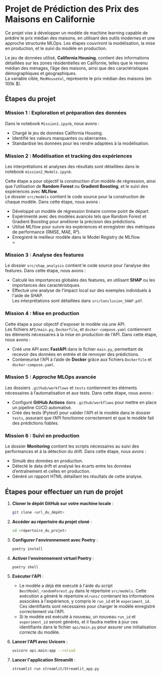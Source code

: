 # Projet de Prédiction des Prix des Maisons en Californie

Ce projet vise à développer un modèle de machine learning capable de prédire le prix médian des maisons, en utilisant des outils modernes et une approche structurée MLOps. Les étapes couvriront la modélisation, la mise en production, et le suivi du modèle en production.

Le jeu de données utilisé, **California Housing**, contient des informations détaillées sur les zones résidentielles en Californie, telles que le revenu médian des ménages, l’âge des maisons, ainsi que des caractéristiques démographiques et géographiques.  
La variable cible, `MedHouseVal`, représente le prix médian des maisons (en 100k $).

## Étapes du projet

### Mission 1 : Exploration et préparation des données
Dans le notebook `Mission1.ipynb`, nous avons :
- Chargé le jeu de données California Housing.
- Identifié les valeurs manquantes ou aberrantes.
- Standardisé les données pour les rendre adaptées à la modélisation.

### Mission 2 : Modélisation et tracking des expériences

Les interprétations et analyses des résultats sont détaillées dans le notebook `mission2_Models.ipynb`. 

Cette étape a pour objectif la construction d’un modèle de régression, ainsi que l’utilisation de **Random Forest** ou **Gradient Boosting**, et le suivi des expériences avec **MLflow**.  
Le dossier `src/models` contient le code source pour la construction de chaque modèle. Dans cette étape, nous avons :
- Développé un modèle de régression linéaire comme point de départ.
- Expérimenté avec des modèles avancés tels que Random Forest et Gradient Boosting pour améliorer la précision des prédictions.
- Utilisé MLflow pour suivre les expériences et enregistrer des métriques de performance (RMSE, MAE, R²).
- Enregistré le meilleur modèle dans le Model Registry de MLflow.  
=

### Mission 3 : Analyse des features
Le dossier `src/shap_analysis` contient le code source pour l’analyse des features. Dans cette étape, nous avons :
- Calculé les importances globales des features, en utilisant **SHAP** ou les importances des caractéristiques.
- Effectué une analyse de l'impact local sur des exemples individuels à l'aide de SHAP.  
Les interprétations sont détaillées dans `src/Conclusion_SHAP.pdf`.

### Mission 4 : Mise en production
Cette étape a pour objectif d'exposer le modèle via une API.  
Les fichiers `API/main.py`, `Dockerfile`, et `docker-compose.yaml` contiennent les éléments nécessaires à la mise en production de l'API. Dans cette étape, nous avons :
- Créé une API avec **FastAPI** dans le fichier `main.py`, permettant de recevoir des données en entrée et de renvoyer des prédictions.
- Conteneurisé l'API à l’aide de **Docker** grâce aux fichiers `Dockerfile` et `docker-compose.yaml`.

### Mission 5 : Approche MLOps avancée
Les dossiers `.github/workflows` et `tests` contiennent les éléments nécessaires à l’automatisation et aux tests. Dans cette étape, nous avons :
- Configuré **GitHub Actions** dans `.github/workflows` pour mettre en place un pipeline CI/CD automatisé.
- Créé des tests (Pytest) pour valider l'API et le modèle dans le dossier `tests`, assurant que l’API fonctionne correctement et que le modèle fait des prédictions fiables.

### Mission 6 : Suivi en production
Le dossier **Monitoring** contient les scripts nécessaires au suivi des performances et à la détection du drift. Dans cette étape, nous avons :
- Simulé des données en production.
- Détecté le data drift et analysé les écarts entre les données d’entraînement et celles en production.
- Généré un rapport HTML détaillant les résultats de cette analyse.

## Étapes pour effectuer un run de projet

1. **Cloner le dépôt GitHub sur votre machine locale** :
    ```bash
    git clone <url_du_dépôt>
    ```

2. **Accéder au répertoire du projet cloné** :
    ```bash
    cd <répertoire_du_projet>
    ```

3. **Configurer l'environnement avec Poetry** :
    ```bash
    poetry install
    ```

4. **Activer l'environnement virtuel Poetry** :
    ```bash
    poetry shell
    ```

5. **Exécuter l'API** :
    - Le modèle a déjà été exécuté à l'aide du script `BestModel_randomForest.py` dans le répertoire `src/models`. Cette exécution a généré le répertoire `mlruns/` contenant les informations associées à l'expérience, y compris le `run_id` et le `experiment_id`. Ces identifiants sont nécessaires pour charger le modèle enregistré correctement via l'API.
    - Si le modèle est exécuté à nouveau, un nouveau `run_id` et `experiment_id` seront générés, et il faudra mettre à jour ces identifiants dans le fichier `api/main.py` pour assurer une initialisation correcte du modèle.

6. **Lancer l'API avec Uvicorn** :
    ```bash
    uvicorn api.main:app --reload
    ```

7. **Lancer l'application Streamlit** :
    ```bash
    streamlit run streamlit/Streamlit_app.py
    ```

